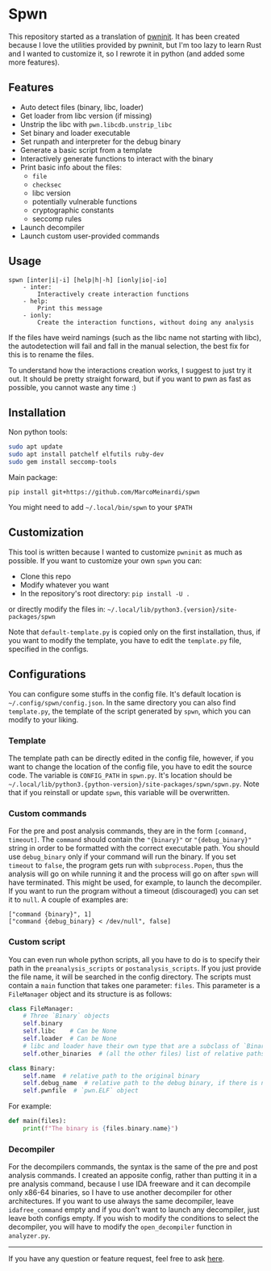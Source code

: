 # Spwn

This repository started as a translation of
[pwninit](https://github.com/io12/pwninit). It has been created because I
love the utilities provided by pwninit, but I'm too lazy to learn Rust and
I wanted to customize it, so I rewrote it in python (and added
some more features).

## Features
 * Auto detect files (binary, libc, loader)
 * Get loader from libc version (if missing)
 * Unstrip the libc with `pwn.libcdb.unstrip_libc`
 * Set binary and loader executable
 * Set runpath and interpreter for the debug binary
 * Generate a basic script from a template
 * Interactively generate functions to interact with the binary
 * Print basic info about the files:
   * `file`
   * `checksec`
   * libc version
   * potentially vulnerable functions
   * cryptographic constants
   * seccomp rules
 * Launch decompiler
 * Launch custom user-provided commands

## Usage
```
spwn [inter|i|-i] [help|h|-h] [ionly|io|-io]
	- inter:
	    Interactively create interaction functions
	- help:
	    Print this message
	- ionly:
		Create the interaction functions, without doing any analysis
```

If the files have weird namings (such as the libc name not starting with
libc), the autodetection will fail and fall in the manual selection,
the best fix for this is to rename the files.

To understand how the interactions creation works, I suggest to just try
it out. It should be pretty straight forward, but if you want to pwn
as fast as possible, you cannot waste any time :)

## Installation
Non python tools:
```bash
sudo apt update
sudo apt install patchelf elfutils ruby-dev
sudo gem install seccomp-tools
```
Main package:
```
pip install git+https://github.com/MarcoMeinardi/spwn
```
You might need to add `~/.local/bin/spwn` to your `$PATH`

## Customization
This tool is written because I wanted to customize `pwninit` as much
as possible. If you want to customize your own `spwn` you can:
 - Clone this repo
 - Modify whatever you want
 - In the repository's root directory: `pip install -U .`

or directly modify the files in:
`~/.local/lib/python3.{version}/site-packages/spwn`

Note that `default-template.py` is copied only on the first installation,
thus, if you want to modify the template, you have to edit the
`template.py` file, specified in the configs.

## Configurations
You can configure some stuffs in the config file. It's default location
is `~/.config/spwn/config.json`. In the same directory you can also find
`template.py`, the template of the script generated by `spwn`, which
you can modify to your liking.

### Template
The template path can be directly edited in the config file, however,
if you want to change the location of the config file, you have to
edit the source code. The variable is `CONFIG_PATH` in `spwn.py`.
It's location should be
`~/.local/lib/python3.{python-version}/site-packages/spwn/spwn.py`.
Note that if you reinstall or update `spwn`,
this variable will be overwritten.

### Custom commands
For the pre and post analysis commands, they are in the form
`[command, timeout]`. The `command` should contain the `"{binary}"` or
`"{debug_binary}"` string in order to be formatted with the correct
executable path. You should use `debug_binary` only if your command
will run the binary. If you set `timeout` to `false`, the program gets
run with `subprocess.Popen`, thus the analysis will go on while
running it and the process will go on after `spwn` will have
terminated. This might be used, for example, to launch the decompiler.
If you want to run the program without a timeout (discouraged) you
can set it to `null`. A couple of examples are:
```
["command {binary}", 1]
["command {debug_binary} < /dev/null", false]
```

### Custom script
You can even run whole python scripts, all you have to do is to specify
their path in the `preanalysis_scripts` or `postanalysis_scripts`. If
you just provide the file name, it will be searched in the config
directory. The scripts must contain a `main` function that takes one
parameter: `files`. This parameter is a `FileManager` object and its
structure is as follows:
```python
class FileManager:
    # Three `Binary` objects
    self.binary
    self.libc    # Can be None
    self.loader  # Can be None
    # libc and loader have their own type that are a subclass of `Binary`
    self.other_binaries  # (all the other files) list of relative paths

class Binary:
    self.name  # relative path to the original binary
    self.debug_name  # relative path to the debug binary, if there is none it is equal to `self.name`
    self.pwnfile  # `pwn.ELF` object
```
For example:
```python
def main(files):
    print(f"The binary is {files.binary.name}")
```

### Decompiler
For the decompilers commands, the syntax is the same of the pre and
post analysis commands. I created an apposite config, rather than
putting it in a pre analysis command, because I use IDA freeware
and it can decompile only x86-64 binaries, so I have to use another
decompiler for other architectures. If you want to use always the
same decompiler, leave `idafree_command` empty and if you don't want
to launch any decompiler, just leave both configs empty. If you wish
to modify the conditions to select the decompiler, you will have to
modify the `open_decompiler` function in `analyzer.py`.

---
If you have any question or feature request, feel free to ask
[here](https://github.com/MarcoMeinardi/spwn/issues).
